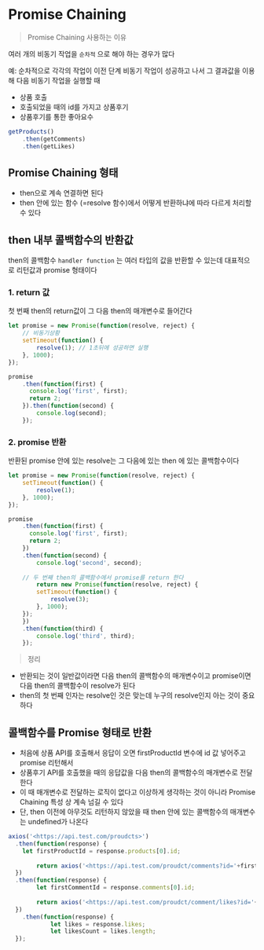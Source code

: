 # Promise Chaining

> Promise Chaining 사용하는 이유

여러 개의 비동기 작업을 `순차적` 으로 해야 하는 경우가 많다

예: 순차적으로 각각의 작업이 이전 단계 비동기 작업이 성공하고 나서 그 결과값을 이용해 다음 비동기 작업을 실행할 때

- 상품 호출
- 호출되었을 때의 id를 가지고 상품후기
- 상품후기를 통한 좋아요수

```javascript
getProducts()
	.then(getComments)
	.then(getLikes)
```

## Promise Chaining 형태

- then으로 계속 연결하면 된다
- then 안에 있는 함수 (=resolve 함수)에서 어떻게 반환하냐에 따라 다르게 처리할 수 있다

## then 내부 콜백함수의 반환값

then의 콜백함수 `handler function` 는 여러 타입의 값을 반환할 수 있는데 대표적으로 리턴값과 promise 형태이다

### 1. return 값

첫 번째 then의 return값이 그 다음 then의 매개변수로 들어간다

```javascript
let promise = new Promise(function(resolve, reject) {
    // 비동기상황
    setTimeout(function() {
        resolve(1); // 1초뒤에 성공하면 실행
    }, 1000);
});

promise
	.then(function(first) {
	  console.log('first', first);
	  return 2;
	}).then(function(second) { 
		console.log(second);
	});
```

### 2. promise 반환

반환된 promise 안에 있는 resolve는 그 다음에 있는 then 에 있는 콜백함수이다

```javascript
let promise = new Promise(function(resolve, reject) {
    setTimeout(function() {
        resolve(1);
    }, 1000);
});

promise
	.then(function(first) {
	  console.log('first', first);
	  return 2;
	})
	.then(function(second) { 
		console.log('second', second);
		
    // 두 번째 then의 콜백함수에서 promise를 return 한다
		return new Promise(function(resolve, reject) {
        setTimeout(function() {
            resolve(3);
        }, 1000);
    });
	})
	.then(function(third) {
		console.log('third', third);
	});
```

> 정리

- 반환되는 것이 일반값이라면 다음 then의 콜백함수의 매개변수이고
promise이면 다음 then의 콜백함수이 resolve가 된다 
- then의 첫 번째 인자는 resolve인 것은 맞는데 누구의 resolve인지 아는 것이 중요하다

## 콜백함수를 Promise 형태로 반환

- 처음에 상품 API를 호출해서 응답이 오면 firstProductId 변수에 id 값 넣어주고 promise 리턴해서
- 상품후기 API를 호출했을 때의 응답값을 다음 then의 콜백함수의 매개변수로 전달한다
- 이 때 매개변수로 전달하는 로직이 없다고 이상하게 생각하는 것이 아니라 Promise Chaining 특성 상 계속 넘길 수 있다
- 단, then 이전에 아무것도 리턴하지 않았을 때 then 안에 있는 콜백함수의 매개변수는 undefined가 나온다

```javascript
axios('<https://api.test.com/proudcts>')
  .then(function(response) {
    let firstProductId = response.products[0].id;
		
		return axios('<https://api.test.com/proudct/comments?id='+firstProductId>);
  })
  .then(function(response) {
		let firstCommentId = response.comments[0].id;
    
		return axios('<https://api.test.com/proudct/comment/likes?id='+firstCommentId>)
  })
	.then(function(response) {
			let likes = response.likes;
			let likesCount = likes.length;
  });
```